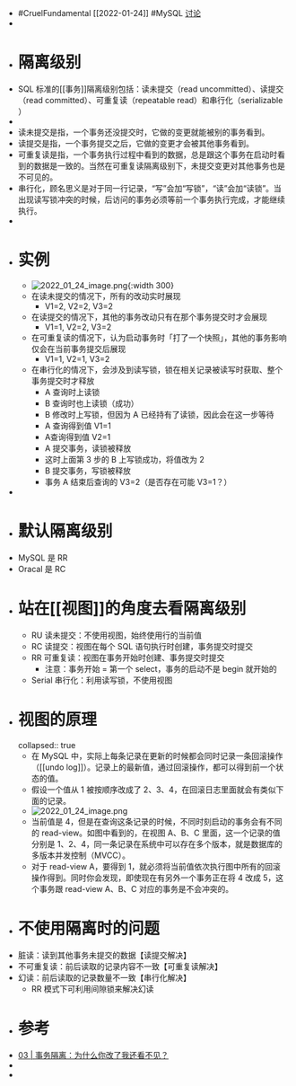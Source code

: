- #CruelFundamental [[2022-01-24]] #MySQL [讨论](https://github.com/Monsooooon/CruelFundamental/tree/main/homework/202201/24)
-
- # 隔离级别
- SQL 标准的[[事务]]隔离级别包括：读未提交（read uncommitted）、读提交（read committed）、可重复读（repeatable read）和串行化（serializable ）
-
- 读未提交是指，一个事务还没提交时，它做的变更就能被别的事务看到。
- 读提交是指，一个事务提交之后，它做的变更才会被其他事务看到。
- 可重复读是指，一个事务执行过程中看到的数据，总是跟这个事务在启动时看到的数据是一致的。当然在可重复读隔离级别下，未提交变更对其他事务也是不可见的。
- 串行化，顾名思义是对于同一行记录，“写”会加“写锁”，“读”会加“读锁”。当出现读写锁冲突的时候，后访问的事务必须等前一个事务执行完成，才能继续执行。
-
- # 实例
	- ![2022_01_24_image.png](https://cdn.logseq.com/%2Fa738fab4-25bd-41b0-bb53-62a3b83356f256d0c0bf-e879-406d-aaa3-afc96619132f2022_01_24_image.png?Expires=4796634751&Signature=DLRNB8YNNO4QIbAuPZR0~1PobuBnrH8uOZRhOiJ7Tc1VuPuBF34HiUMYtGHTI4L5TF42JUbBHG0YkPIDnevXQ1gG8aMCipOHCAXOBhD7SFPwKnIenoMZyCf8NARCuOFqgF77whbUruMnM6i7giH4e4b49132tM4nFZs6JWdd8ljR8Gsii5oYCoslSiYa4jge6GEiAw6c2-0oxNsQXraJu8n4Fe9OwWvPhfwZDotXWR08znyqTRFxuMhjB0bzXcFAhB8uovCXm85ZJ4tGTMDOuygWsJ0Q5wADy~0iK789Zup7sWPrQnsdWAH9WNcTKMLwKkXi3Huf~UmXC-~nhou-xA__&Key-Pair-Id=APKAJE5CCD6X7MP6PTEA){:width 300}
	- 在读未提交的情况下，所有的改动实时展现
		- V1=2, V2=2, V3=2
	- 在读提交的情况下，其他的事务改动只有在那个事务提交时才会展现
		- V1=1, V2=2, V3=2
	- 在可重复读的情况下，认为启动事务时「打了一个快照」，其他的事务影响仅会在当前事务提交后展现
		- V1=1, V2=1, V3=2
	- 在串行化的情况下，会涉及到读写锁，锁在相关记录被读写时获取、整个事务提交时才释放
		- A 查询时上读锁
		- B 查询时也上读锁（成功）
		- B 修改时上写锁，但因为 A 已经持有了读锁，因此会在这一步等待
		- A 查询得到值 V1=1
		- A查询得到值 V2=1
		- A 提交事务，读锁被释放
		- 这时上面第 3 步的 B 上写锁成功，将值改为 2
		- B 提交事务，写锁被释放
		- 事务 A 结束后查询的 V3=2（是否存在可能 V3=1？）
-
- # 默认隔离级别
- MySQL 是 RR
- Oracal 是 RC
- # 站在[[视图]]的角度去看隔离级别
	- RU 读未提交：不使用视图，始终使用行的当前值
	- RC 读提交：视图在每个 SQL 语句执行时创建，事务提交时提交
	- RR 可重复读：视图在事务开始时创建、事务提交时提交
		- 注意：事务开始 = 第一个 select，事务的启动不是 begin 就开始的
	- Serial 串行化：利用读写锁，不使用视图
- # 视图的原理
  collapsed:: true
	- 在 MySQL 中，实际上每条记录在更新的时候都会同时记录一条回滚操作（[[undo log]]）。记录上的最新值，通过回滚操作，都可以得到前一个状态的值。
	- 假设一个值从 1 被按顺序改成了 2、3、4，在回滚日志里面就会有类似下面的记录。
	- ![2022_01_24_image.png](https://cdn.logseq.com/%2Fa738fab4-25bd-41b0-bb53-62a3b83356f2f5ab665e-2f19-480e-95f3-573b809021df2022_01_24_image.png?Expires=4796635963&Signature=IkmxTjlXniDK6SUMQFQCv3DLBGUmR42HaGpdqZDvVKSAiPiQImPILSANp~-PsqAjd6ZpFy3fmWBjhYnkeoMZOWnmCy6aHsHOVYKCCNttGwoT63j~3erA2HT51dvZJyU1Kgbnmpe2xe8O8rRBffQ8fWV9Zcit9DK-fC~mcL5cR2cICCQCfYEYMXwQw7BBGgK3sSjKHMyuoa7nxaq~e8nbE1S3OWtiNucPniLfkq6fosnjyfHUX2W2lL65b4Pw7oALwUUzF8bTMBpvCePitsk40yd~G2ms~38XDzYqF2QiyTgdqIADkByjFMixo48TxVL1rE9-GMks7i5UEklfeeUorg__&Key-Pair-Id=APKAJE5CCD6X7MP6PTEA)
	- 当前值是 4，但是在查询这条记录的时候，不同时刻启动的事务会有不同的 read-view。如图中看到的，在视图 A、B、C 里面，这一个记录的值分别是 1、2、4，同一条记录在系统中可以存在多个版本，就是数据库的多版本并发控制（MVCC）。
	- 对于 read-view A，要得到 1，就必须将当前值依次执行图中所有的回滚操作得到。同时你会发现，即使现在有另外一个事务正在将 4 改成 5，这个事务跟 read-view A、B、C 对应的事务是不会冲突的。
- # 不使用隔离时的问题
- 脏读：读到其他事务未提交的数据【读提交解决】
- 不可重复读：前后读取的记录内容不一致【可重复读解决】
- 幻读：前后读取的记录数量不一致【串行化解决】
	- RR 模式下可利用间隙锁来解决幻读
- # 参考
- [03 | 事务隔离：为什么你改了我还看不见？](https://time.geekbang.org/column/article/68963)
-
-